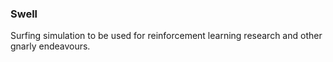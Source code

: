 ### Swell

Surfing simulation to be used for reinforcement learning research and other gnarly endeavours.